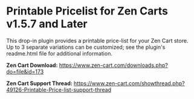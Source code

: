 # Printable Pricelist for Zen Carts v1.5.7 and Later

This drop-in plugin provides a printable price-list for your Zen Cart store.  Up to 3 separate variations can be customized; see the plugin's readme.html file for additional information.

**Zen Cart Download:**  https://www.zen-cart.com/downloads.php?do=file&id=173

**Zen Cart Support Thread:** https://www.zen-cart.com/showthread.php?49126-Printable-Price-list-support-thread